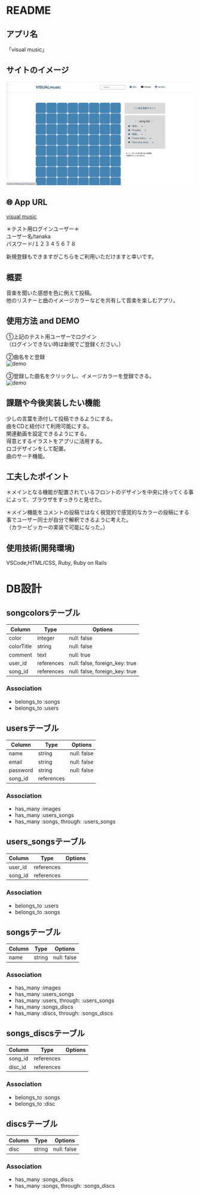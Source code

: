 # README
<!-- 
This README would normally document whatever steps are necessary to get the
application up and running.

Things you may want to cover:

* Ruby version

* System dependencies

* Configuration

* Database creation

* Database initialization

* How to run the test suite

* Services (job queues, cache servers, search engines, etc.)

* Deployment instructions

* ... -->


## アプリ名 

「visual music」

## サイトのイメージ
  
![トップページのイメージ](rootPage.png)  
  
## 🌐 App URL
  
[visual music](https://visualmusicc.herokuapp.com/)  
  
＊テスト用ログインユーザー＊  
ユーザー名/tanaka  
パスワード/１２３４５６７８  
  
新規登録もできますがこちらをご利用いただけますと幸いです。  
  
  
## 概要
  
音楽を聞いた感想を色に例えて投稿。  
他のリスナーと曲のイメージカラーなどを共有して音楽を楽しむアプリ。  
  
## 使用方法 and DEMO
  
①上記のテスト用ユーザーでログイン  
（ログインできない時は新規でご登録ください。）  
  
②曲名をと登録  
![demo](https://gyazo.com/eb4dbd2f8cf8b42721dcc7c489a2da24)  
  
③登録した曲名をクリックし、イメージカラーを登録できる。  
![demo](https://gyazo.com/1042f8fd85b0caffa2b0815782f922d1)  
  
  
  
## 課題や今後実装したい機能
  
少しの言葉を添付して投稿できるようにする。  
曲をCDと紐付けて利用可能にする。  
関連動画を設定できるようにする。  
得意とするイラストをアプリに活用する。  
ロゴデザインをして配置。  
曲のサーチ機能。  
  
  
## 工夫したポイント
  
＊メインとなる機能が配置されているフロントのデザインを中央に持ってくる事によって、ブラウザをすっきりと見せた。  
  
＊メイン機能をコメントの投稿ではなく視覚的で感覚的なカラーの投稿にする事でユーザー同士が自分で解釈できるように考えた。  
（カラーピッカーの実装で可能になった。）  
  
## 使用技術(開発環境)
  
VSCode,HTML/CSS, Ruby, Ruby on Rails  
  
  
# DB設計

## songcolorsテーブル

|Column|Type|Options|
|------|----|-------|
|color|integer|null: false|
|colorTitle|string|null: false|
|comment|text|null: true|
|user_id|references|null: false, foreign_key: true|
|song_id|references|null: false, foreign_key: true|

### Association
- belongs_to :songs
- belongs_to :users



## usersテーブル

|Column|Type|Options|
|------|----|-------|
|name|string|null: false|
|email|string|null: false|
|password|string|null: false|
|song_id|references ||

### Association
- has_many :images
- has_many :users_songs
- has_many :songs, through: :users_songs



## users_songsテーブル

|Column|Type|Options|
|------|----|-------|
|user_id|references||
|song_id|references||

### Association
- belongs_to :users
- belongs_to :songs



## songsテーブル

|Column|Type|Options|
|------|----|-------|
|name|string|null: false|

### Association
- has_many :images
- has_many :users_songs
- has_many :users, through: :users_songs
- has_many :songs_discs
- has_many :discs, through: :songs_discs



## songs_discsテーブル

|Column|Type|Options|
|------|----|-------|
|song_id|references||
|disc_id|references||

### Association
- belongs_to :songs
- belongs_to :disc



## discsテーブル

|Column|Type|Options|
|------|----|-------|
|disc|string|null: false|

### Association 
- has_many :songs_discs
- has_many :songs, through: :songs_discs

